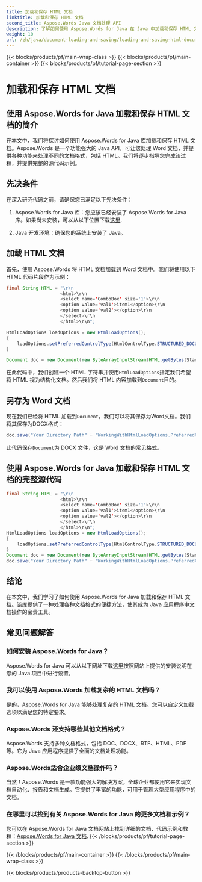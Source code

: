 ```yaml
---
title: 加载和保存 HTML 文档
linktitle: 加载和保存 HTML 文档
second_title: Aspose.Words Java 文档处理 API
description: 了解如何使用 Aspose.Words for Java 在 Java 中加载和保存 HTML 文档。带有代码示例的分步指南，实现无缝文档集成。
weight: 10
url: /zh/java/document-loading-and-saving/loading-and-saving-html-documents/
---
```


{{< blocks/products/pf/main-wrap-class >}}
{{< blocks/products/pf/main-container >}}
{{< blocks/products/pf/tutorial-page-section >}}

# 加载和保存 HTML 文档


## 使用 Aspose.Words for Java 加载和保存 HTML 文档的简介

在本文中，我们将探讨如何使用 Aspose.Words for Java 库加载和保存 HTML 文档。Aspose.Words 是一个功能强大的 Java API，可让您处理 Word 文档，并提供各种功能来处理不同的文档格式，包括 HTML。我们将逐步指导您完成该过程，并提供完整的源代码示例。

## 先决条件

在深入研究代码之前，请确保您已满足以下先决条件：

1.  Aspose.Words for Java 库：您应该已经安装了 Aspose.Words for Java 库。如果尚未安装，可以从以下位置下载[这里](https://releases.aspose.com/words/java/).

2. Java 开发环境：确保您的系统上安装了 Java。

## 加载 HTML 文档

首先，使用 Aspose.Words 将 HTML 文档加载到 Word 文档中。我们将使用以下 HTML 代码片段作为示例：

```java
final String HTML = "\r\n
					<html>\r\n
					<select name='ComboBox' size='1'>\r\n
					<option value='val1'>item1</option>\r\n
					<option value='val2'></option>\r\n
					</select>\r\n
					</html>\r\n";

HtmlLoadOptions loadOptions = new HtmlLoadOptions();
{
    loadOptions.setPreferredControlType(HtmlControlType.STRUCTURED_DOCUMENT_TAG);
}

Document doc = new Document(new ByteArrayInputStream(HTML.getBytes(StandardCharsets.UTF_8)), loadOptions);
```

在此代码中，我们创建一个 HTML 字符串并使用`HtmlLoadOptions`指定我们希望将 HTML 视为结构化文档。然后我们将 HTML 内容加载到`Document`目的。

## 另存为 Word 文档

现在我们已经将 HTML 加载到`Document`，我们可以将其保存为Word文档。我们将其保存为DOCX格式：

```java
doc.save("Your Directory Path" + "WorkingWithHtmlLoadOptions.PreferredControlType.docx");
```

此代码保存`Document`为 DOCX 文件，这是 Word 文档的常见格式。

## 使用 Aspose.Words for Java 加载和保存 HTML 文档的完整源代码

```java
final String HTML = "\r\n
					<html>\r\n
					<select name='ComboBox' size='1'>\r\n
					<option value='val1'>item1</option>\r\n
					<option value='val2'></option>\r\n
					</select>\r\n
					</html>\r\n";
HtmlLoadOptions loadOptions = new HtmlLoadOptions();
{
	loadOptions.setPreferredControlType(HtmlControlType.STRUCTURED_DOCUMENT_TAG);
}
Document doc = new Document(new ByteArrayInputStream(HTML.getBytes(StandardCharsets.UTF_8)), loadOptions);
doc.save("Your Directory Path" + "WorkingWithHtmlLoadOptions.PreferredControlType.docx");
```

## 结论

在本文中，我们学习了如何使用 Aspose.Words for Java 加载和保存 HTML 文档。该库提供了一种处理各种文档格式的便捷方法，使其成为 Java 应用程序中文档操作的宝贵工具。

## 常见问题解答

### 如何安装 Aspose.Words for Java？

 Aspose.Words for Java 可以从以下网址下载[这里](https://releases.aspose.com/words/java/)按照网站上提供的安装说明在您的 Java 项目中进行设置。

### 我可以使用 Aspose.Words 加载复杂的 HTML 文档吗？

是的，Aspose.Words for Java 能够处理复杂的 HTML 文档。您可以自定义加载选项以满足您的特定要求。

### Aspose.Words 还支持哪些其他文档格式？

Aspose.Words 支持多种文档格式，包括 DOC、DOCX、RTF、HTML、PDF 等。它为 Java 应用程序提供了全面的文档处理功能。

### Aspose.Words适合企业级文档操作吗？

当然！Aspose.Words 是一款功能强大的解决方案，全球企业都使用它来实现文档自动化、报告和文档生成。它提供了丰富的功能，可用于管理大型应用程序中的文档。

### 在哪里可以找到有关 Aspose.Words for Java 的更多文档和示例？

您可以在 Aspose.Words for Java 文档网站上找到详细的文档、代码示例和教程：[Aspose.Words for Java 文档](https://reference.aspose.com/words/java/).
{{< /blocks/products/pf/tutorial-page-section >}}

{{< /blocks/products/pf/main-container >}}
{{< /blocks/products/pf/main-wrap-class >}}

{{< blocks/products/products-backtop-button >}}
